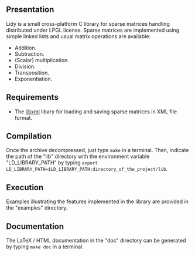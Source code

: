 Presentation
------------
Lidy is a small cross-platform C library for sparse matrices handling distributed under LPGL license. Sparse matrices are implemented using simple linked lists and usual matrix operations are available:

* Addition.
* Subtraction.
* (Scalar) multiplication.
* Division.
* Transposition.
* Exponentiation.

Requirements
------------
* The [libxml](http://www.xmlsoft.org/) libary for loading and saving sparse matrices in XML file format.

Compilation
-----------
Once the archive decompressed, just type `make` in a terminal. Then, indicate the path of the "lib" directory with the environment variable "LD_LIBRARY_PATH" by typing `export LD_LIBRARY_PATH=$LD_LIBRARY_PATH:directory_of_the_project/lib`.

Execution
---------
Examples illustrating the features implemented in the library are provided in the "examples" directory.

Documentation
-------------
The LaTeX / HTML documentation in the "doc" directory can be generated by typing `make doc` in a terminal.
